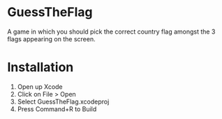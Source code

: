 # GuessTheFlag
 A game in which you should pick the correct country flag amongst the 3 flags appearing on the screen.

# Installation
 1. Open up Xcode
 2. Click on File > Open
 3. Select GuessTheFlag.xcodeproj
 4. Press Command+R to Build
 